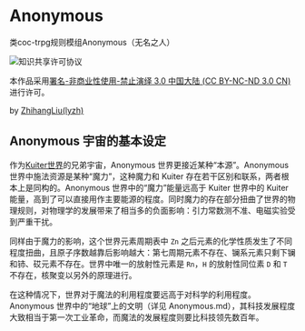 # Anonymous

类coc-trpg规则模组Anonymous（无名之人）

![知识共享许可协议](./LICENSE.png)

本作品采用[署名-非商业性使用-禁止演绎 3.0 中国大陆 (CC BY-NC-ND 3.0 CN)](http://creativecommons.org/licenses/by-nc-nd/3.0/cn/)进行许可。

by [ZhihangLiu(lyzh)](https://github.com/Zhihang-Liu)

## Anonymous 宇宙的基本设定
作为[Kuiter世界](https://github.com/Zhihang-sBoardHouse/Kuiter-Earth-Settings)的兄弟宇宙，Anonymous 世界更接近某种“本源”。Anonymous 世界中施法资源是某种“魔力”，这种魔力和 Kuiter 存在若干区别和联系，两者根本上是同构的。Anonymous 世界中的“魔力”能量远高于 Kuiter 世界中的 Kuiter 能量，高到了可以直接用作主要能源的程度。同时魔力的存在部分扭曲了世界的物理规则，对物理学的发展带来了相当多的负面影响：引力常数测不准、电磁实验受到严重干扰。

同样由于魔力的影响，这个世界元素周期表中 `Zn` 之后元素的化学性质发生了不同程度扭曲，且原子序数越靠后影响越大：第七周期元素不存在、镧系元素只剩下镧和铈、砹元素不存在。世界中唯一的放射性元素是 `Rn`，`H` 的放射性同位素 `D` 和 `T` 不存在，核聚变以另外的原理进行。

在这种情况下，世界对于魔法的利用程度要远高于对科学的利用程度。Anonymous 世界中的“地球”上的文明（详见 Anonymous.md），其科技发展程度大致相当于第一次工业革命，而魔法的发展程度则要比科技领先数百年。
